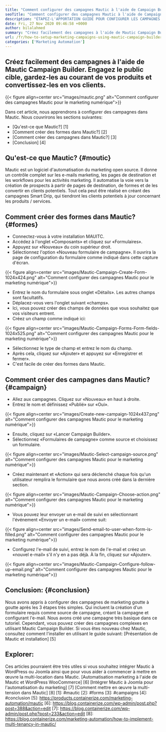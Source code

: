 ```yaml
---
title: "Comment configurer des campagnes Mautic à l'aide de Campaign Builder" 
seoTitle: "Comment configurer des campagnes Mautic à l'aide de Campaign Builder" 
description: "ÉTAPEZ-L'APPORTATION GUIDE POUR CONFIGURER LES CAMPAGNES DANS LA MAUTIC ET OBTENIR FOURRIEUR DES EMAILS MARKETING, PAGES DE PERTURATION ET TRAVAILLES POUR LES ACTIVITÉS MARKETINES." 
date: Fri, 27 Nov 2020 09:46:58 +0000
author: bilalahmed
summary: "Créez facilement des campagnes à l'aide de Mautic Campaign Builder. Engagez le public cible, gardez-les au courant de vos produits et convertissez-les en vos clients." 
url: /fr/how-to-setup-marketing-campaigns-using-mautic-campaign-builder/
categories: ['Marketing Automation']
---
```


## Créez facilement des campagnes à l'aide de Mautic Campaign Builder. Engagez le public cible, gardez-les au courant de vos produits et convertissez-les en vos clients.

{{< figure align=center src="images/mautic.png" alt="Comment configurer des campagnes Mautic pour le marketing numérique">}}

Dans cet article, nous apprendrons à configurer des campagnes dans Mautic. Nous couvrirons les sections suivantes:
  * [Qu'est-ce que Mautic?] [1]
  * [Comment créer des formes dans Mautic?] [2]
  * [Comment créer des campagnes dans Mautic?] [3]
  * [Conclusion] [4]

## Qu'est-ce que Mautic? {#moutic}
Mautic est un logiciel d'automatisation du marketing open source. Il donne un contrôle complet sur les e-mails marketing, les pages de destination et les workflows pour les activités marketing. Il automatise la voie vers la création de prospects à partir de pages de destination, de formes et de les convertir en clients potentiels. Tout cela peut être réalisé en créant des campagnes Smart Drip, qui tiendront les clients potentiels à jour concernant les produits / services.

## Comment créer des formes dans Mautic? {#formes}
  * Connectez-vous à votre installation MAUITC.
  * Accédez à l'onglet «Composants» et cliquez sur «Formulaires».
  * Appuyez sur «Nouveau» du coin supérieur droit.
  * Sélectionnez l'option «Nouveau formulaire de campagne». Il ouvrira la page de configuration du formulaire comme indiqué dans cette capture d'écran.

{{< figure align=center src="images/Mautic-Campaign-Create-Form-1024x424.png" alt="Comment configurer des campagnes Mautic pour le marketing numérique">}}

  * Entrez le nom du formulaire sous onglet «Détails». Les autres champs sont facultatifs.
  * Déplacez-vous vers l'onglet suivant «champs».
  * Ici, vous pouvez créer des champs de données que vous souhaitez que vos visiteurs entrent.
  * Créez un champ comme indiqué ici:

{{< figure align=center src="images/Mautic-Campaign-Forms-Form-fields-1024x525.png" alt="Comment configurer des campagnes Mautic pour le marketing numérique">}}

  * Sélectionnez le type de champ et entrez le nom du champ.
  * Après cela, cliquez sur «Ajouter» et appuyez sur «Enregistrer et fermer».
  * C'est facile de créer des formes dans Mautic.

## Comment créer des campagnes dans Mautic? {#campaign}
  * Allez aux campagnes. Cliquez sur «Nouveau» en haut à droite.
  * Entrez le nom et définissez «Publié» sur «Oui».

{{< figure align=center src="images/Create-new-campaign-1024x437.png" alt="Comment configurer des campagnes Mautic pour le marketing numérique">}}

  * Ensuite, cliquez sur «Lancer Campaign Builder».
  * Sélectionnez «Formulaires de campagne» comme source et choisissez un formulaire.

{{< figure align=center src="images/Mautic-Select-campaign-source.png" alt="Comment configurer des campagnes Mautic pour le marketing numérique">}}

  * Créez maintenant et «Action» qui sera déclenché chaque fois qu'un utilisateur remplira le formulaire que nous avons créé dans la dernière section.

{{< figure align=center src="images/Mautic-Campaign-Choose-action.png" alt="Comment configurer des campagnes Mautic pour le marketing numérique">}}

  * Vous pouvez leur envoyer un e-mail de suivi en sélectionnant l'événement «Envoyer un e-mail» comme suit:

{{< figure align=center src="images/Send-email-to-user-when-form-is-filled.png" alt="Comment configurer des campagnes Mautic pour le marketing numérique">}}

  * Configurez l'e-mail de suivi, entrez le nom de l'e-mail et créez un «nouvel e-mail» s'il n'y en a pas déjà. À la fin, cliquez sur «Ajouter».

{{< figure align=center src="images/Mautic-Campaign-Configure-follow-up-email.png" alt="Comment configurer des campagnes Mautic pour le marketing numérique">}}


## Conclusion: {#conclusion}
Nous avons appris à configurer des campagnes de marketing goutte à goutte après les 3 étapes très simples. Qui incluent la création d'un formulaire requis comme source de campagne, créant la campagne et configurant l'e-mail. Nous avons créé une campagne très basique dans ce tutoriel. Cependant, vous pouvez créer des campagnes complexes en utilisant Mautic Campaign Builder. Si vous êtes nouveau chez Mautic, consultez comment l'installer en utilisant le guide suivant:
[Présentation de Mautic et installation] [5]

## Explorer:
Ces articles pourraient être très utiles si vous souhaitez intégrer Mautic à WordPress ou Joomla ainsi que pour vous aider à commencer à mettre en œuvre la multi-location dans Mautic.
[Automatisation marketing à l'aide de Mautic et WordPress WooCommerce] [6]
[Intégrer Mautic à Joomla pour l'automatisation du marketing] [7]
[Comment mettre en œuvre la multi-tension dans Mautic] [8]
[1]: #mautic
[2]: #forms
[3]: #campaigns
[4]: #conclusion
[5]: https://products.containerize.com/marketing-automation/mautic
[6]: https://blog.containerize.com/wp-admin/post.php?post=388&action=edit
[7]: https://blog.containerize.com/wp-admin/post.php?post=233&action=edit
[8]: https://blog.containerize.com/marketing-automation/how-to-implement-multi-tenancy-in-mautic/
